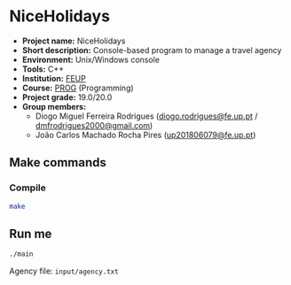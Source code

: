 # NiceHolidays

- **Project name:** NiceHolidays
- **Short description:** Console-based program to manage a travel agency
- **Environment:** Unix/Windows console
- **Tools:** C++
- **Institution:** [FEUP](https://sigarra.up.pt/feup/en/web_page.Inicial)
- **Course:** [PROG](https://sigarra.up.pt/feup/en/UCURR_GERAL.FICHA_UC_VIEW?pv_ocorrencia_id=419988) (Programming)
- **Project grade:** 19.0/20.0
- **Group members:**
    - Diogo Miguel Ferreira Rodrigues (diogo.rodrigues@fe.up.pt / dmfrodrigues2000@gmail.com)
    - João Carlos Machado Rocha Pires (up201806079@fe.up.pt)

## Make commands
### Compile

```sh
make
```

## Run me

```sh
./main
```

Agency file: `input/agency.txt`
